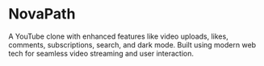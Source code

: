 # NovaPath
A YouTube clone with enhanced features like video uploads, likes, comments, subscriptions, search, and dark mode. Built using modern web tech for seamless video streaming and user interaction.
